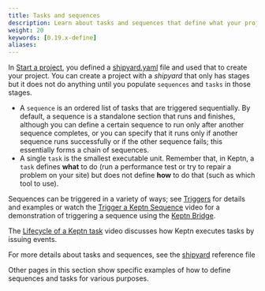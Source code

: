 ```yaml
---
title: Tasks and sequences
description: Learn about tasks and sequences that define what your project does
weight: 20
keywords: [0.19.x-define]
aliases:
---
```


In [Start a project](../../manage/project),
you defined a [shipyard.yaml](../../reference/files/shipyard) file
and used that to create your project.
You can create a project with a *shipyard* that only has stages
but it does not do anything until you populate `sequences` and `tasks` in those stages.

* A `sequence` is an ordered list of tasks that are triggered sequentially.
  By default, a sequence is a standalone section that runs and finishes,
  although you can define a certain sequence to run only after another sequence completes,
  or you can specify that it runs only if another sequence runs successfully
  or if the other sequence fails;
  this essentially forms a chain of sequences.
* A single `task` is the smallest executable unit.
Remember that, in Keptn, a `task` defines **what** to do (run a performance test
or try to repair a problem on your site)
but does not define **how** to do that (such as which tool to use).

Sequences can be triggered in a variety of ways; see [Triggers](../triggers/) for details and examples
or watch the [Trigger a Keptn Sequence](https://www.youtube.com/watch?v=S0eumPKuAJY) video
for a demonstration of triggering a sequence using the [Keptn Bridge](../../bridge).

The [Lifecycle of a Keptn task](https://www.youtube.com/watch?v=Qtz0vi6ms3A) video
discusses how Keptn executes tasks by issuing events.

For more details about tasks and sequences,
see the [shipyard](../../reference/files/shipyard) reference file

Other pages in this section show specific examples of how to define
sequences and tasks for various purposes.

